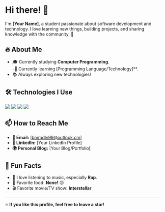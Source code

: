 # Hi there! 👋  

I'm **[Your Name]**, a student passionate about software development and technology. I love learning new things, building projects, and sharing knowledge with the community. 🚀  

## 🔥 About Me  
- 🎓 Currently studying **Computer Programming**.  
-📖 Currently learning [Programming Language/Technology]**.  
- 📚 Always exploring new technologies!  

## 🛠️ Technologies I Use  
<p align="left">
  <img src="https://img.shields.io/badge/Python-3776AB?style=for-the-badge&logo=python&logoColor=white" />
  <img src="https://img.shields.io/badge/JavaScript-F7DF1E?style=for-the-badge&logo=javascript&logoColor=black" />
  <img src="https://img.shields.io/badge/React-20232A?style=for-the-badge&logo=react&logoColor=61DAFB" />
  <img src="https://img.shields.io/badge/Git-F05032?style=for-the-badge&logo=git&logoColor=white" />
</p>

## 📫 How to Reach Me  
- **📧 Email:** [bmmdlv99@outlook.cm]  
- **🔗 LinkedIn:** [Your LinkedIn Profile]  
- **🌍 Personal Blog:** [Your Blog/Portfolio]  

## 🎯 Fun Facts  
- 🎵 I love listening to music, especially **Rap**.  
- 🍕 Favorite food: **None!** 😍  
- 🎬 Favorite movie/TV show: **Interstellar**  

---

⭐️ **If you like this profile, feel free to leave a star!**  
